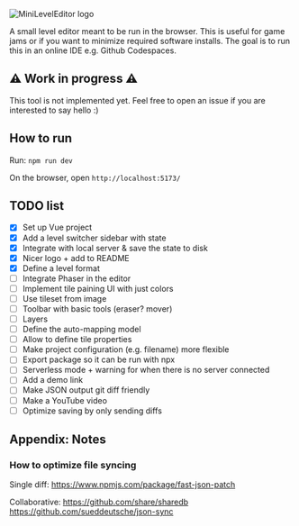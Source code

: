![MiniLevelEditor logo](https://github.com/zommerfelds/MiniLevelEditor/assets/1260622/63d75f6f-49e2-4641-9e41-6296588dc612)

A small level editor meant to be run in the browser. This is useful for game jams or if you want to minimize required software installs. The goal is to run this in an online IDE e.g. Github Codespaces.

## ⚠️ Work in progress ⚠️

This tool is not implemented yet. Feel free to open an issue if you are interested to say hello :)

## How to run

Run: `npm run dev`

On the browser, open `http://localhost:5173/`

## TODO list

- [x] Set up Vue project
- [x] Add a level switcher sidebar with state
- [x] Integrate with local server & save the state to disk
- [x] Nicer logo + add to README
- [x] Define a level format
- [ ] Integrate Phaser in the editor
- [ ] Implement tile paining UI with just colors
- [ ] Use tileset from image
- [ ] Toolbar with basic tools (eraser? mover)
- [ ] Layers
- [ ] Define the auto-mapping model
- [ ] Allow to define tile properties
- [ ] Make project configuration (e.g. filename) more flexible
- [ ] Export package so it can be run with npx
- [ ] Serverless mode + warning for when there is no server connected
- [ ] Add a demo link
- [ ] Make JSON output git diff friendly
- [ ] Make a YouTube video
- [ ] Optimize saving by only sending diffs

## Appendix: Notes

### How to optimize file syncing

Single diff:
https://www.npmjs.com/package/fast-json-patch

Collaborative:
https://github.com/share/sharedb
https://github.com/sueddeutsche/json-sync
